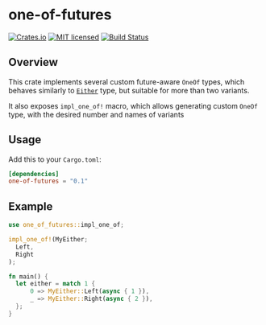 # one-of-futures
[![Crates.io][crates-badge]][crates-url]
[![MIT licensed][mit-badge]][mit-url]
[![Build Status](https://travis-ci.org/glebpom/one-of-futures.svg?branch=master)](https://travis-ci.org/glebpom/one-of-futures)

[crates-badge]: https://img.shields.io/crates/v/one-of-futures.svg
[crates-url]: https://crates.io/crates/one-of-futures
[mit-badge]: https://img.shields.io/badge/license-MIT-blue.svg
[mit-url]: LICENSE

## Overview
This crate implements several custom future-aware `OneOf` types, which behaves
similarly to [`Either`](https://docs.rs/futures/0.3.1/futures/future/enum.Either.html) type,
but suitable for more than two variants.

It also exposes `impl_one_of!` macro, which allows generating custom `OneOf` type,
with the desired number and names of variants

## Usage

Add this to your `Cargo.toml`:
```toml
[dependencies]
one-of-futures = "0.1"
```

## Example
```rust
use one_of_futures::impl_one_of;

impl_one_of!(MyEither;
  Left,
  Right
);

fn main() {
  let either = match 1 {
      0 => MyEither::Left(async { 1 }),
      _ => MyEither::Right(async { 2 }),
  };
}
```
